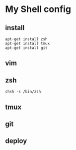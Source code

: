 My Shell config
======

## install
```
apt-get install zsh
apt-get install tmux
apt-get install git

````
## vim

## zsh
```
chsh -s /bin/zsh
```

## tmux

## git

## deploy


